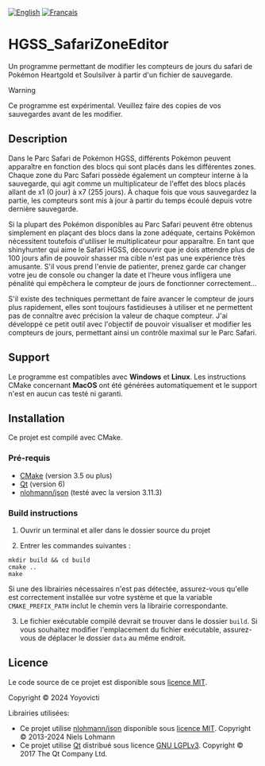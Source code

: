 [![English](https://img.shields.io/badge/EN-B31942)](README.md)
[![Français](https://img.shields.io/badge/FR-002654)](README.fr.md)

# HGSS_SafariZoneEditor
Un programme permettant de modifier les compteurs de jours du safari de Pokémon Heartgold et Soulsilver à partir d'un fichier de sauvegarde.

> [!WARNING]
> Ce programme est expérimental. Veuillez faire des copies de vos sauvegardes avant de les modifier.

## Description
Dans le Parc Safari de Pokémon HGSS, différents Pokémon peuvent apparaître en fonction des blocs qui sont placés dans les différentes zones. Chaque zone du Parc Safari possède également un compteur interne à la sauvegarde, qui agit comme un multiplicateur de l'effet des blocs placés allant de x1 (0 jour) à x7 (255 jours). À chaque fois que vous sauvegardez la partie, les compteurs sont mis à jour à partir du temps écoulé depuis votre dernière sauvegarde.

Si la plupart des Pokémon disponibles au Parc Safari peuvent être obtenus simplement en plaçant des blocs dans la zone adéquate, certains Pokémon nécessitent toutefois d'utiliser le multiplicateur pour apparaître. En tant que shinyhunter qui aime le Safari HGSS, découvrir que je dois attendre plus de 100 jours afin de pouvoir shasser ma cible n'est pas une expérience très amusante. S'il vous prend l'envie de patienter, prenez garde car changer votre jeu de console ou changer la date et l'heure vous infligera une pénalité qui empêchera le compteur de jours de fonctionner correctement...

S'il existe des techniques permettant de faire avancer le compteur de jours plus rapidement, elles sont toujours fastidieuses à utiliser et ne permettent pas de connaître avec précision la valeur de chaque compteur. J'ai développé ce petit outil avec l'objectif de pouvoir visualiser et modifier les compteurs de jours, permettant ainsi un contrôle maximal sur le Parc Safari.

## Support
Le programme est compatibles avec **Windows** et **Linux**. Les instructions CMake concernant **MacOS** ont été générées automatiquement et le support n'est en aucun cas testé ni garanti.

## Installation
Ce projet est compilé avec CMake.

### Pré-requis
- [CMake](https://cmake.org/) (version 3.5 ou plus)
- [Qt](https://www.qt.io/) (version 6)
- [nlohmann/json](https://github.com/nlohmann/json) (testé avec la version 3.11.3)

### Build instructions
1. Ouvrir un terminal et aller dans le dossier source du projet

2. Entrer les commandes suivantes :
```
mkdir build && cd build
cmake ..
make
```
Si une des librairies nécessaires n'est pas détectée, assurez-vous qu'elle est correctement installée sur votre système et que la variable ```CMAKE_PREFIX_PATH``` inclut le chemin vers la librairie correspondante.

3. Le fichier exécutable compilé devrait se trouver dans le dossier ```build```. Si vous souhaitez modifier l'emplacement du fichier exécutable, assurez-vous de déplacer le dossier ```data``` au même endroit.

## Licence
Le code source de ce projet est disponible sous [licence MIT](LICENSE.MIT).

Copyright © 2024 Yoyovicti

Librairies utilisées:
- Ce projet utilise [nlohmann/json](https://github.com/nlohmann/json) disponible sous [licence MIT](LICENSE.MIT). Copyright © 2013-2024 Niels Lohmann
- Ce projet utilise [Qt](https://www.qt.io/) distribué sous licence [GNU LGPLv3](LICENSE.LGPL). Copyright © 2017 The Qt Company Ltd.
